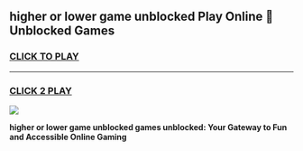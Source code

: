 
## higher or lower game unblocked Play Online 👋 Unblocked Games
<h3>
<a href="https://premium.freeplayer.one?title=higher_or_lower_game_unblocked&ref=19F">CLICK TO PLAY</a></h3>
<hr>

<h3>
<a href="https://premium.freeplayer.one?title=higher_or_lower_game_unblocked&ref=19F">CLICK 2 PLAY</a>
  
</h3>

<a href="https://premium.freeplayer.one?title=higher_or_lower_game_unblocked&ref=19F"><img src="https://clearcache.store/games.png"></a>


**higher or lower game unblocked games unblocked: Your Gateway to Fun and Accessible Online Gaming**
